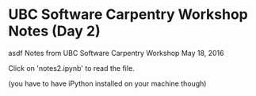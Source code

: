 # UBC Software Carpentry Workshop Notes (Day 2)

asdf
Notes from UBC Software Carpentry Workshop May 18, 2016

Click on 'notes2.ipynb' to read the file.

(you have to have iPython installed on your machine though)
